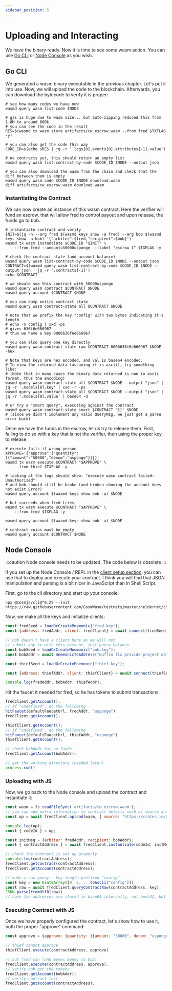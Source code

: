 ```yaml
---
sidebar_position: 5
---
```


# Uploading and Interacting

We have the binary ready. Now it is time to see some wasm action. You can use [Go CLI](#go-cli) or
[Node Console](#node-console) as you wish.

## Go CLI

We generated a wasm binary executable in the previous chapter. Let's put it into use. Now, we will
upload the code to the blockchain. Afterwards, you can download the bytecode to verify it is proper:

```shell
# see how many codes we have now
wasmd query wasm list-code $NODE

# gas is huge due to wasm size... but auto-zipping reduced this from 1.8M to around 600k
# you can see the code in the result
RES=$(wasmd tx wasm store artifacts/cw_escrow.wasm --from fred $TXFLAG -y)

# you can also get the code this way
CODE_ID=$(echo $RES | jq -r '.logs[0].events[0].attributes[-1].value')

# no contracts yet, this should return an empty list
wasmd query wasm list-contract-by-code $CODE_ID $NODE --output json

# you can also download the wasm from the chain and check that the diff between them is empty
wasmd query wasm code $CODE_ID $NODE download.wasm
diff artifacts/cw_escrow.wasm download.wasm
```

### Instantiating the Contract

We can now create an instance of this wasm contract. Here the verifier will fund an escrow, that
will allow fred to control payout and upon release, the funds go to bob.

```shell
# instantiate contract and verify
INIT=$(jq -n --arg fred $(wasmd keys show -a fred) --arg bob $(wasmd keys show -a bob) '{"arbiter":$fred,"recipient":$bob}')
wasmd tx wasm instantiate $CODE_ID "$INIT" \
    --from fred --amount=50000usponge  --label "escrow 1" $TXFLAG -y

# check the contract state (and account balance)
wasmd query wasm list-contract-by-code $CODE_ID $NODE --output json
CONTRACT=$(wasmd query wasm list-contract-by-code $CODE_ID $NODE --output json | jq -r '.contracts[-1]')
echo $CONTRACT

# we should see this contract with 50000usponge
wasmd query wasm contract $CONTRACT $NODE
wasmd query account $CONTRACT $NODE

# you can dump entire contract state
wasmd query wasm contract-state all $CONTRACT $NODE

# note that we prefix the key "config" with two bytes indicating it's length
# echo -n config | xxd -ps
# gives 636f6e666967
# thus we have a key 0006636f6e666967

# you can also query one key directly
wasmd query wasm contract-state raw $CONTRACT 0006636f6e666967 $NODE --hex

# Note that keys are hex encoded, and val is base64 encoded.
# To view the returned data (assuming it is ascii), try something like:
# (Note that in many cases the binary data returned is non in ascii format, thus the encoding)
wasmd query wasm contract-state all $CONTRACT $NODE --output "json" | jq -r '.models[0].key' | xxd -r -ps
wasmd query wasm contract-state all $CONTRACT $NODE --output "json" | jq -r '.models[0].value' | base64 -d

# or try a "smart query", executing against the contract
wasmd query wasm contract-state smart $CONTRACT '{}' $NODE
# (since we didn't implement any valid QueryMsg, we just get a parse error back)
```

Once we have the funds in the escrow, let us try to release them. First, failing to do so with a key
that is not the verifier, then using the proper key to release.

```shell
# execute fails if wrong person
APPROVE='{"approve":{"quantity":[{"amount":"50000","denom":"usponge"}]}}'
wasmd tx wasm execute $CONTRACT "$APPROVE" \
    --from thief $TXFLAG -y

# looking at the logs should show: "execute wasm contract failed: Unauthorized"
# and bob should still be broke (and broken showing the account does not exist Error)
wasmd query account $(wasmd keys show bob -a) $NODE

# but succeeds when fred tries
wasmd tx wasm execute $CONTRACT "$APPROVE" \
    --from fred $TXFLAG -y

wasmd query account $(wasmd keys show bob -a) $NODE

# contract coins must be empty
wasmd query account $CONTRACT $NODE
```

## Node Console

:::caution
Node console needs to be updated.  The code below is obsolete
:::

If you set up the Node Console / REPL in the [client setup section](./setting-env#setup-node-repl), you can use
that to deploy and execute your contract. I think you will find that JSON manipulation and parsing
is a bit nicer in JavaScript than in Shell Script.

First, go to the cli directory and start up your console:


```shell
npx @cosmjs/cli@^0.25 --init https://raw.githubusercontent.com/CosmWasm/testnets/master/heldernet/cli_helper.ts
```

Now, we make all the keys and initialize clients:

```js
const fredSeed = loadOrCreateMnemonic("fred.key");
const {address: fredAddr, client: fredClient} = await connect(fredSeed, {});

// bob doesn't have a client here as we will not
// submit any tx with this account, just query balance
const bobSeed = loadOrCreateMnemonic("bob.key");
const bobAddr = await mnemonicToAddress("muffin fix provide project obtain......", bobSeed);

const thiefSeed = loadOrCreateMnemonic("thief.key");

const {address: thiefAddr, client: thiefClient} = await connect(thiefSeed, {});

console.log(fredAddr, bobAddr, thiefAddr);
```

Hit the faucet it needed for fred, so he has tokens to submit transactions:

```js
fredClient.getAccount();
// if "undefined", do the following
hitFaucet(defaultFaucetUrl, fredAddr, "usponge")
fredClient.getAccount();

thiefClient.getAccount();
// if "undefined", do the following
hitFaucet(defaultFaucetUrl, thiefAddr, "usponge")
thiefClient.getAccount();

// check bobAddr has no funds
fredClient.getAccount(bobAddr);

// get the working directory (needed later)
process.cwd()
```

### Uploading with JS

Now, we go back to the Node console and upload the contract and instantiate it:

```js
const wasm = fs.readFileSync('artifacts/cw_escrow.wasm');
// you can add extra information to contract details such as source and builder.
const up = await fredClient.upload(wasm, { source: "https://crates.io/api/v1/crates/cw-escrow/0.10.0/download", builder: "cosmwasm/rust-optimizer:0.10.7"});

console.log(up);
const { codeId } = up;

const initMsg = {arbiter: fredAddr, recipient: bobAddr};
const { contractAddress } = await fredClient.instantiate(codeId, initMsg, "Escrow 1", { memo: "memo", transferAmount: [{denom: "usponge", amount: "50000"}]});

// check the contract is set up properly
console.log(contractAddress);
fredClient.getContract(contractAddress);
fredClient.getAccount(contractAddress);

// make a raw query - key length prefixed "config"
const key = new Uint8Array([0, 6, ...toAscii("config")]);
const raw = await fredClient.queryContractRaw(contractAddress, key);
JSON.parse(fromUtf8(raw))
// note the addresses are stored in base64 internally, not bech32, but the data is there... this is why we often implement smart queries on real contracts
```

### Executing Contract with JS

Once we have properly configured the contract, let's show how to use it, both the proper "approve"
command:

```js
const approve = {approve: {quantity: [{amount: "50000", denom: "usponge"}]}};

// thief cannot approve
thiefClient.execute(contractAddress, approve)

// but fred can (and moves money to bob)
fredClient.execute(contractAddress, approve);
// verify bob got the tokens
fredClient.getAccount(bobAddr);
// verify contract lost
fredClient.getAccount(contractAddress);
```
